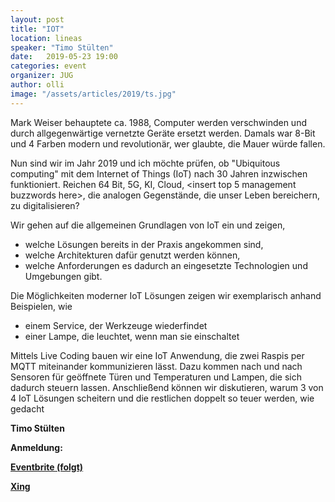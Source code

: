 ```yaml
---
layout: post
title: "IOT"
location: lineas
speaker: "Timo Stülten"
date:   2019-05-23 19:00
categories: event
organizer: JUG
author: olli
image: "/assets/articles/2019/ts.jpg"
---
```

Mark Weiser behauptete ca. 1988, Computer werden verschwinden und durch allgegenwärtige vernetzte Geräte ersetzt werden. Damals war 8-Bit und 4 Farben modern und revolutionär, wer glaubte, die Mauer würde fallen.

Nun sind wir im Jahr 2019 und ich möchte prüfen, ob "Ubiquitous computing" mit dem Internet of Things (IoT) nach 30 Jahren inzwischen funktioniert. Reichen 64 Bit, 5G, KI, Cloud, <insert top 5 management buzzwords here>, die analogen Gegenstände, die unser Leben bereichern, zu digitalisieren?

Wir gehen auf die allgemeinen Grundlagen von IoT ein und zeigen,

- welche Lösungen bereits in der Praxis angekommen sind,
- welche Architekturen dafür genutzt werden können,
- welche Anforderungen es dadurch an eingesetzte Technologien und Umgebungen gibt.


Die Möglichkeiten moderner IoT Lösungen zeigen wir exemplarisch anhand Beispielen, wie

- einem Service, der Werkzeuge wiederfindet
- einer Lampe, die leuchtet, wenn man sie einschaltet

Mittels Live Coding bauen wir eine IoT Anwendung, die zwei Raspis per MQTT miteinander kommunizieren lässt. Dazu kommen nach und nach Sensoren für geöffnete Türen und Temperaturen und Lampen, die sich dadurch steuern lassen.
Anschließend können wir diskutieren, warum 3 von 4 IoT Lösungen scheitern und die restlichen doppelt so teuer werden, wie gedacht

**Timo Stülten**  

**Anmeldung:**

[**Eventbrite (folgt)**]()

[**Xing**](https://www.xing.com/events/verteilte-graph-datenverarbeitung-neo4j-apache-spark-2072702)

